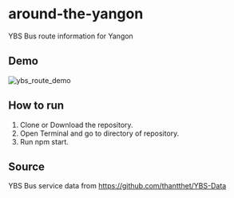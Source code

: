 # around-the-yangon
YBS Bus route information for Yangon

## Demo
![ybs_route_demo](https://github.com/user-attachments/assets/6768945f-840b-4ee8-8455-974d683ffb25)

## How to run
1. Clone or Download the repository.
2. Open Terminal and go to directory of repository.
3. Run npm start.

## Source
YBS Bus service data from https://github.com/thantthet/YBS-Data
